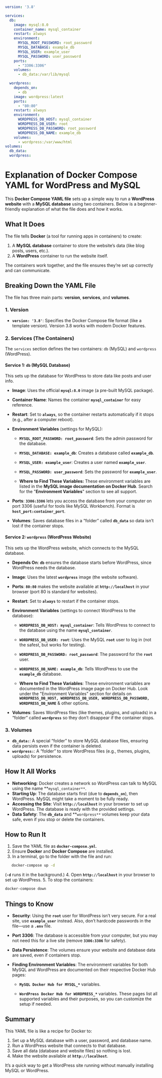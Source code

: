 <!-- @format -->

```yaml
version: '3.8'

services:
  db:
    image: mysql:8.0
    container_name: mysql_container
    restart: always
    environment:
      MYSQL_ROOT_PASSWORD: root_password
      MYSQL_DATABASE: example_db
      MYSQL_USER: example_user
      MYSQL_PASSWORD: user_password
    ports:
      - "3306:3306"
    volumes:
      - db_data:/var/lib/mysql

  wordpress:
    depends_on:
      - db
    image: wordpress:latest
    ports:
      - "80:80"
    restart: always
    environment:
      WORDPRESS_DB_HOST: mysql_container
      WORDPRESS_DB_USER: root
      WORDPRESS_DB_PASSWORD: root_password
      WORDPRESS_DB_NAME: example_db
    volumes:
      - wordpress:/var/www/html
volumes:
  db_data:
  wordpress:
```

# Explanation of Docker Compose YAML for WordPress and MySQL

This **Docker Compose YAML file** sets up a simple way to run a **WordPress website** with a **MySQL database** using two containers. Below is a beginner-friendly explanation of what the file does and how it works.

## What It Does

The file tells **Docker** (a tool for running apps in containers) to create:

1. A **MySQL database** container to store the website’s data (like blog posts, users, etc.).
2. A **WordPress** container to run the website itself.

The containers work together, and the file ensures they’re set up correctly and can communicate.

## Breaking Down the YAML File

The file has three main parts: **version**, **services**, and **volumes**.

### 1. Version

- **`version: '3.8'`**: Specifies the Docker Compose file format (like a template version). Version 3.8 works with modern Docker features.

### 2. Services (The Containers)

The `services` section defines the two containers: `db` (MySQL) and `wordpress` (WordPress).

#### Service 1: `db` (MySQL Database)

This sets up the database for WordPress to store data like posts and user info.

- **Image**: Uses the official **`mysql:8.0`** image (a pre-built MySQL package).
- **Container Name**: Names the container **`mysql_container`** for easy reference.
- **Restart**: Set to **`always`**, so the container restarts automatically if it stops (e.g., after a computer reboot).
- **Environment Variables** (settings for MySQL):

  - **`MYSQL_ROOT_PASSWORD: root_password`**: Sets the admin password for the database.

  - **`MYSQL_DATABASE: example_db`**: Creates a database called **`example_db`**.

  - **`MYSQL_USER: example_user`**: Creates a user named **`example_user`**.

  - **`MYSQL_PASSWORD: user_password`**: Sets the password for **`example_user`**.

  - **Where to Find These Variables:** These environment variables are listed in the **MySQL image documentation on Docker Hub**. Search for the "**Environment Variables**" section to see all support.

- **Ports**: **`3306:3306`** lets you access the database from your computer on port 3306 (useful for tools like MySQL Workbench). Format is **`host_port:container_port`**.
- **Volumes**: Saves database files in a “folder” called **`db_data`** so data isn’t lost if the container stops.

#### Service 2: **`wordpress`** (WordPress Website)

This sets up the WordPress website, which connects to the MySQL database.

- **Depends On**: **`db`** ensures the database starts before WordPress, since WordPress needs the database.
- **Image**: Uses the latest **`wordpress`** image (the website software).
- **Ports**: **`80:80`** makes the website available at **`http://localhost`** in your browser (port 80 is standard for websites).
- **Restart**: Set to **`always`** to restart if the container stops.
- **Environment Variables** (settings to connect WordPress to the database):

  - **`WORDPRESS_DB_HOST: mysql_container`**: Tells WordPress to connect to the database using the name **`mysql_container`**.

  - **`WORDPRESS_DB_USER: root`**: Uses the MySQL **`root`** user to log in (not the safest, but works for testing).

  - **`WORDPRESS_DB_PASSWORD: root_password`**: The password for the **`root`** user.

  - **`WORDPRESS_DB_NAME: example_db`**: Tells WordPress to use the **`example_db`** database.

  - **Where to Find These Variables**: These environment variables are documented in the WordPress image page on Docker Hub. Look under the "Environment Variables" section for details on **`WORDPRESS_DB_HOST, WORDPRESS_DB_USER, WORDPRESS_DB_PASSWORD, WORDPRESS_DB_NAME`** & other options.

- **Volumes**: Saves WordPress files (like themes, plugins, and uploads) in a “folder” called **`wordpress`** so they don’t disappear if the container stops.

### 3. Volumes

- **`db_data:`**: A special “folder” to store MySQL database files, ensuring data persists even if the container is deleted.
- **`wordpress:`**: A “folder” to store WordPress files (e.g., themes, plugins, uploads) for persistence.

## How It All Works

- **Networking**: Docker creates a network so WordPress can talk to MySQL using the name **`mysql_container**`.
- **Starting Up**: The database starts first (due to **`depends_on`**), then WordPress. MySQL might take a moment to be fully ready.
- **Accessing the Site**: Visit **`http://localhost`** in your browser to set up WordPress. The database is ready with the provided settings.
- **Data Safety**: The **`db_data`** and **`wordpress**` volumes keep your data safe, even if you stop or delete the containers.

## How to Run It

1. Save the YAML file as **`docker-compose.yml`**.
2. Ensure **Docker** and **Docker Compose** are installed.
3. In a terminal, go to the folder with the file and run:

```bash
   docker-compose up -d
```

(**`-d`** runs it in the background.) 4. Open **`http://localhost`** in your browser to set up WordPress. 5. To stop the containers:

```bash
docker-compose down
```

## Things to Know

- **Security**: Using the **`root`** user for WordPress isn’t very secure. For a real site, use **`example_user`** instead. Also, don’t hardcode passwords in the file—use a **`.env`** file.
- **Port 3306**: The database is accessible from your computer, but you may not need this for a live site (remove **`3306:3306`** for safety).
- **Data Persistence**: The volumes ensure your website and database data are saved, even if containers stop.
- **Finding Environment Variables**: The environment variables for both MySQL and WordPress are documented on their respective Docker Hub pages:

  - **`MySQL Docker Hub for MYSQL_*`** variables.

  - **`WordPress Docker Hub for WORDPRESS_*`** variables. These pages list all supported variables and their purposes, so you can customize the setup if needed.

## Summary

This YAML file is like a recipe for Docker to:

1. Set up a MySQL database with a user, password, and database name.
2. Run a WordPress website that connects to that database.
3. Save all data (database and website files) so nothing is lost.
4. Make the website available at **`http://localhost`**.

It’s a quick way to get a WordPress site running without manually installing MySQL or WordPress.
